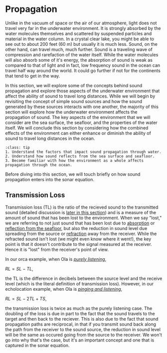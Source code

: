 
# Propagation

Unlike in the vacuum of space or the air of our atmosphere, light does not travel very far in the underwater environment. It is strongly absorbed by the water molecules themselves and scattered by suspended particles and material in the water column. In a crystal clear lake, you might be able to see out to about 200 feet (60 m) but usually it is much less. Sound, on the other hand, can travel much, much further. Sound is a traveling wave of compression and rarefaction of the water itself. While the water molecules will also absorb some of it's energy, the absorption of sound is weak as compared to that of light and in fact, low frequency sound in the ocean can travel half way around the world. It could go further if not for the continents that tend to get in the way. 

In this section, we will explore some of the concepts behind sound propagation and explore those aspects of the underwater environment that affect the ability of sound to travel long distances. While we will begin by revisiting the concept of simple sound sources and how the sound generated by these sources interacts with one another, the majority of this section will explore how the underwater environment affects the propagation of sound. The key aspects of the environment that we will consider are the sea surface, the seafloor, and the properties of the water itself. We will conclude this section by considering how the combined effects of the environment can either enhance or diminish the ability of sound to travel long distances in the ocean.

```{admonition} **Learning objectives**
:class: tip
1. Understand the factors that impact sound propagation through water.
2. Understand how sound reflects from the sea surface and seafloor.
3. Become familiar with how the environment as a whole affects propagation through the ocean.
```

Before diving into this section, we will touch briefly on how sound propagation enters into the sonar equation.

## Transmission Loss

Transmission loss (TL) is the ratio of the recieved sound to the transmitted sound (detailed discussion is [later in this section](acoustics-TL)) and is a measure of the amount of sound that has been lost to the environment. When we say "lost," we are referring to not just sound that has been lost due to [absorption](acoustics-water_absorption) or [reflection from the seafloor](acoustics-seafloor_reflection), but also the reduction in sound level due spreading from the source or [refraction](acoustics-refraction) away from the receiver. While the refracted sound isn't lost (we might even know where it went!), the key point is that it doesn't contribute to the signal measured at the receiver. Hence it is "lost" from the receiver's point of view. 

In our orca example, when Ola is [_purely listening_](acoustics-intro_orca_comms),

$RL = SL - TL,$

the TL is the difference in decibels between the source level and the receive level (which is the literal definition of transmission loss). However, in our echolocation example, when Ola is [_pinging and listening_]((acoustics-intro_orca_fish_echo)), 

$RL = SL - 2TL + TS,$

the transmission loss is twice as much as the purely listening case. The doubling of the loss is due in part to the fact that the sound travels to the target and then back to the reciever. This is also due to the fact that sound propagation paths are reciprocal, in that if you transmit sound back along the path from the receiver to the sound source, the reduction in sound level will be the same as occured going from the source to the receiver. We won't go into why that's the case, but it's an important concept and one that is captured in the sonar equation.



